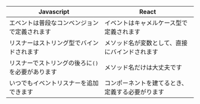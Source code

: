 | Javascript | React |
|------------|-------|
| エベントは普段なコンベンジョンで定義されます | イベントはキャメルケース型で定義されます |
| リスナーはストリング型でバインドされます | メソッド名が変数として、直接にバインドされます |
| リスナーでストリングの後ろに`()`を必要があります | メソッド名だけは大丈夫です |
| いつでもイベントリスナーを追加できます | コンポーネントを建てるとき、定義する必要がります |
